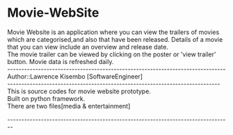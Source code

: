 # Movie-WebSite</br>
Movie Website is an application where you can view the trailers of movies which are categorised,and also that have been released.</b> Details of a movie that you can view include an overview and release date.</br> The movie trailer can be viewed by clicking on the poster or 'view trailer' button. Movie data is refreshed daily.</br>
------------------------------------------------------------------------------</br>
Author::Lawrence Kisembo [SoftwareEngineer]</br>
----------------------------------------------------------------------------</br>
This is source codes for movie website prototype.</br>Built on python framework.</br>
There are two files[media & entertainment]</br>

--------------------------------------------------------------------------------</br>
